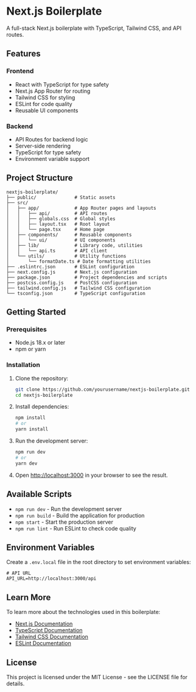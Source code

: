 # Next.js Boilerplate

A full-stack Next.js boilerplate with TypeScript, Tailwind CSS, and API routes.

## Features

### Frontend
- React with TypeScript for type safety
- Next.js App Router for routing
- Tailwind CSS for styling
- ESLint for code quality
- Reusable UI components

### Backend
- API Routes for backend logic
- Server-side rendering
- TypeScript for type safety
- Environment variable support

## Project Structure

```
nextjs-boilerplate/
├── public/              # Static assets
├── src/
│   ├── app/             # App Router pages and layouts
│   │   ├── api/         # API routes
│   │   ├── globals.css  # Global styles
│   │   ├── layout.tsx   # Root layout
│   │   └── page.tsx     # Home page
│   ├── components/      # Reusable components
│   │   └── ui/          # UI components
│   ├── lib/             # Library code, utilities
│   │   └── api.ts       # API client
│   └── utils/           # Utility functions
│       └── formatDate.ts # Date formatting utilities
├── .eslintrc.json       # ESLint configuration
├── next.config.js       # Next.js configuration
├── package.json         # Project dependencies and scripts
├── postcss.config.js    # PostCSS configuration
├── tailwind.config.js   # Tailwind CSS configuration
└── tsconfig.json        # TypeScript configuration
```

## Getting Started

### Prerequisites

- Node.js 18.x or later
- npm or yarn

### Installation

1. Clone the repository:
   ```bash
   git clone https://github.com/yourusername/nextjs-boilerplate.git
   cd nextjs-boilerplate
   ```

2. Install dependencies:
   ```bash
   npm install
   # or
   yarn install
   ```

3. Run the development server:
   ```bash
   npm run dev
   # or
   yarn dev
   ```

4. Open [http://localhost:3000](http://localhost:3000) in your browser to see the result.

## Available Scripts

- `npm run dev` - Run the development server
- `npm run build` - Build the application for production
- `npm start` - Start the production server
- `npm run lint` - Run ESLint to check code quality

## Environment Variables

Create a `.env.local` file in the root directory to set environment variables:

```
# API URL
API_URL=http://localhost:3000/api
```

## Learn More

To learn more about the technologies used in this boilerplate:

- [Next.js Documentation](https://nextjs.org/docs)
- [TypeScript Documentation](https://www.typescriptlang.org/docs/)
- [Tailwind CSS Documentation](https://tailwindcss.com/docs)
- [ESLint Documentation](https://eslint.org/docs/user-guide/getting-started)

## License

This project is licensed under the MIT License - see the LICENSE file for details.
